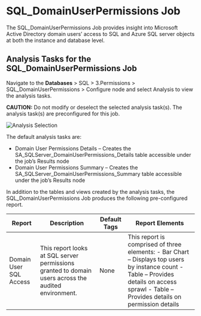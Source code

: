 # SQL_DomainUserPermissions Job

The SQL_DomainUserPermissions Job provides insight into Microsoft Active Directory domain users’
access to SQL and Azure SQL server objects at both the instance and database level.

## Analysis Tasks for the SQL_DomainUserPermissions Job

Navigate to the **Databases** > SQL > 3.Permissions > SQL_DomainUserPermissions > Configure node and
select Analysis to view the analysis tasks.

**CAUTION:** Do not modify or deselect the selected analysis task(s). The analysis task(s) are
preconfigured for this job.

![Analysis Selection](/img/product_docs/accessanalyzer/11.6/solutions/databases/sql/permissions/sqljobgroup39.webp)

The default analysis tasks are:

- Domain User Permissions Details – Creates the SA_SQLServer_DomainUserPermissions_Details table
  accessible under the job’s Results node
- Domain User Permissions Summary – Creates the SA_SQLServer_DomainUserPermissions_Summary table
  accessible under the job’s Results node

In addition to the tables and views created by the analysis tasks, the SQL_DomainUserPermissions Job
produces the following pre-configured report.

| Report                 | Description                                                                                         | Default Tags | Report Elements                                                                                                                                                                             |
| ---------------------- | --------------------------------------------------------------------------------------------------- | ------------ | ------------------------------------------------------------------------------------------------------------------------------------------------------------------------------------------- |
| Domain User SQL Access | This report looks at SQL server permissions granted to domain users across the audited environment. | None         | This report is comprised of three elements: - Bar Chart – Displays top users by instance count - Table – Provides details on access sprawl - Table – Provides details on permission details |
